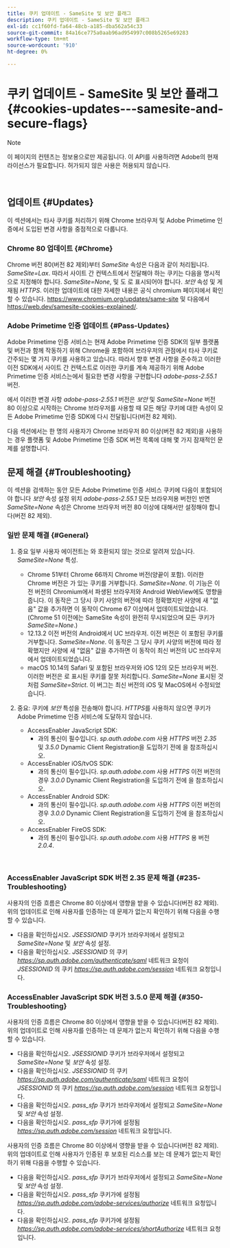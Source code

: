 ```yaml
---
title: 쿠키 업데이트 - SameSite 및 보안 플래그
description: 쿠키 업데이트 - SameSite 및 보안 플래그
exl-id: cc1f60fd-fa64-48cb-a185-dba562a54c33
source-git-commit: 84a16ce775a0aab96ad954997c008b5265e69283
workflow-type: tm+mt
source-wordcount: '910'
ht-degree: 0%

---
```


# 쿠키 업데이트 - SameSite 및 보안 플래그 {#cookies-updates---samesite-and-secure-flags}

>[!NOTE]
>
>이 페이지의 컨텐츠는 정보용으로만 제공됩니다. 이 API를 사용하려면 Adobe의 현재 라이선스가 필요합니다. 허가되지 않은 사용은 허용되지 않습니다.

</br>


## 업데이트 {#Updates}

이 섹션에서는 타사 쿠키를 처리하기 위해 Chrome 브라우저 및 Adobe Primetime 인증에서 도입된 변경 사항을 중점적으로 다룹니다.



### Chrome 80 업데이트 {#Chrome}

Chrome 버전 80(버전 82 제외)부터 *SameSite* 속성은 다음과 같이 처리됩니다. *SameSite=Lax*. 따라서 사이트 간 컨텍스트에서 전달해야 하는 쿠키는 다음을 명시적으로 지정해야 합니다. *SameSite=None*, 및 도 로 표시되어야 합니다. *보안* 속성 및 게재됨 *HTTPS*. 이러한 업데이트에 대한 자세한 내용은 공식 chromium 페이지에서 확인할 수 있습니다. <https://www.chromium.org/updates/same-site> 및 다음에서 <https://web.dev/samesite-cookies-explained/>.


### Adobe Primetime 인증 업데이트 {#Pass-Updates}

Adobe Primetime 인증 서비스는 현재 Adobe Primetime 인증 SDK의 일부 플랫폼 및 버전과 함께 작동하기 위해 Chrome을 포함하여 브라우저의 관점에서 타사 쿠키로 간주되는 몇 가지 쿠키를 사용하고 있습니다. 따라서 향후 변경 사항을 준수하고 이러한 이전 SDK에서 사이트 간 컨텍스트로 이러한 쿠키를 계속 제공하기 위해 Adobe Primetime 인증 서비스는에서 필요한 변경 사항을 구현합니다 *adobe-pass-2.55.1* 버전.

에서 이러한 변경 사항 *adobe-pass-2.55.1* 버전은 *보안* 및 *SameSite=None* 버전 80 이상으로 시작하는 Chrome 브라우저를 사용할 때 모든 해당 쿠키에 대한 속성이 모든 Adobe Primetime 인증 SDK에 다시 전달됩니다(버전 82 제외).

다음 섹션에서는 한 명의 사용자가 Chrome 브라우저 80 이상(버전 82 제외)을 사용하는 경우 플랫폼 및 Adobe Primetime 인증 SDK 버전 목록에 대해 몇 가지 잠재적인 문제를 설명합니다.

## 문제 해결 {#Troubleshooting}

이 섹션을 검색하는 동안 모든 Adobe Primetime 인증 서비스 쿠키에 다음이 포함되어야 합니다 *보안* 속성 설정 위치 *adobe-pass-2.55.1* 모든 브라우저용 버전인 반면 *SameSite=None* 속성은 Chrome 브라우저 버전 80 이상에 대해서만 설정해야 합니다(버전 82 제외).


### 일반 문제 해결 {#General}

1. 중요 일부 사용자 에이전트는 와 호환되지 않는 것으로 알려져 있습니다. *SameSite=None* 특성.

   - Chrome 51부터 Chrome 66까지 Chrome 버전(양끝이 포함). 이러한 Chrome 버전은 가 있는 쿠키를 거부합니다. *SameSite=None*. 이 기능은 이전 버전의 Chromium에서 파생된 브라우저와 Android WebView에도 영향을 줍니다. 이 동작은 그 당시 쿠키 사양의 버전에 따라 정확했지만 사양에 새 &quot;없음&quot; 값을 추가하면 이 동작이 Chrome 67 이상에서 업데이트되었습니다. (Chrome 51 이전에는 SameSite 속성이 완전히 무시되었으며 모든 쿠키가 *SameSite=None*.)
   - 12.13.2 이전 버전의 Android에서 UC 브라우저. 이전 버전은 이 포함된 쿠키를 거부합니다. *SameSite=None*. 이 동작은 그 당시 쿠키 사양의 버전에 따라 정확했지만 사양에 새 &quot;없음&quot; 값을 추가하면 이 동작이 최신 버전의 UC 브라우저에서 업데이트되었습니다.
   - macOS 10.14의 Safari 및 포함된 브라우저와 iOS 12의 모든 브라우저 버전. 이러한 버전은 로 표시된 쿠키를 잘못 처리합니다. *SameSite=None* 표시된 것처럼 *SameSite=Strict*. 이 버그는 최신 버전의 iOS 및 MacOS에서 수정되었습니다.


1. 중요: 쿠키에 *보안* 특성을 전송해야 합니다. *HTTPS*&#x200B;를 사용하지 않으면 쿠키가 Adobe Primetime 인증 서비스에 도달하지 않습니다.

   - AccessEnabler JavaScript SDK:
      - 과의 통신이 필수입니다. *sp.auth.adobe.com* 사용 *HTTPS* 버전 *2.35* 및 *3.5.0* Dynamic Client Registration을 도입하기 전에 을 참조하십시오.
   - AccessEnabler iOS/tvOS SDK:
      - 과의 통신이 필수입니다. *sp.auth.adobe.com* 사용 *HTTPS* 이전 버전의 경우 *3.0.0* Dynamic Client Registration을 도입하기 전에 을 참조하십시오.
   - AccessEnabler Android SDK:
      - 과의 통신이 필수입니다. *sp.auth.adobe.com* 사용 *HTTPS* 이전 버전의 경우 *3.0.0* Dynamic Client Registration을 도입하기 전에 을 참조하십시오.
   - AccessEnabler FireOS SDK:
      - 과의 통신이 필수입니다. *sp.auth.adobe.com* 사용 *HTTPS* 용 버전 *2.0.4*.

</br>

### AccessEnabler JavaScript SDK 버전 2.35 문제 해결 {#235-Troubleshooting}

사용자의 인증 흐름은 Chrome 80 이상에서 영향을 받을 수 있습니다(버전 82 제외). 위의 업데이트로 인해 사용자를 인증하는 데 문제가 없는지 확인하기 위해 다음을 수행할 수 있습니다.

- 다음을 확인하십시오. *JSESSIONID* 쿠키가 브라우저에서 설정되고 *SameSite=None* 및 *보안* 속성 설정.
- 다음을 확인하십시오. *JSESSIONID* 의 쿠키 *https://sp.auth.adobe.com/authenticate/saml* 네트워크 요청이 *JSESSIONID* 의 쿠키 *https://sp.auth.adobe.com/session* 네트워크 요청입니다.


### AccessEnabler JavaScript SDK 버전 3.5.0 문제 해결 {#350-Troubleshooting}

사용자의 인증 흐름은 Chrome 80 이상에서 영향을 받을 수 있습니다(버전 82 제외). 위의 업데이트로 인해 사용자를 인증하는 데 문제가 없는지 확인하기 위해 다음을 수행할 수 있습니다.

- 다음을 확인하십시오. *JSESSIONID* 쿠키가 브라우저에서 설정되고 *SameSite=None* 및 *보안* 속성 설정.
- 다음을 확인하십시오. *JSESSIONID* 의 쿠키 *https://sp.auth.adobe.com/authenticate/saml* 네트워크 요청이 *JSESSIONID* 의 쿠키 *https://sp.auth.adobe.com/session* 네트워크 요청입니다.
- 다음을 확인하십시오. *pass\_sfp* 쿠키가 브라우저에서 설정되고 *SameSite=None* 및 *보안* 속성 설정.
- 다음을 확인하십시오. *pass\_sfp* 쿠키가에 설정됨 *https://sp.auth.adobe.com/session* 네트워크 요청입니다.


사용자의 인증 흐름은 Chrome 80 이상에서 영향을 받을 수 있습니다(버전 82 제외). 위의 업데이트로 인해 사용자가 인증된 후 보호된 리소스를 보는 데 문제가 없는지 확인하기 위해 다음을 수행할 수 있습니다.

- 다음을 확인하십시오. *pass\_sfp* 쿠키가 브라우저에서 설정되고 *SameSite=None* 및 *보안* 속성 설정.
- 다음을 확인하십시오. *pass\_sfp* 쿠키가에 설정됨 *https://sp.auth.adobe.com/adobe-services/authorize* 네트워크 요청입니다.
- 다음을 확인하십시오. *pass\_sfp* 쿠키가에 설정됨 *https://sp.auth.adobe.com/adobe-services/shortAuthorize* 네트워크 요청입니다.
